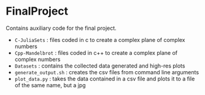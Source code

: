 # FinalProject

Contains auxiliary code for the final project.

 - `C-JuliaSets` : files coded in c to create a complex plane of complex numbers
 - `Cpp-Mandelbrot` : files coded in c++ to create a complex plane of complex numbers
 - `Datasets` : contains the collected data generated and high-res plots 
 - `generate_output.sh` : creates the csv files from command line arguments
 - `plot_data.py` : takes the data contained in a csv file and plots it to a file of the same name, but a jpg 